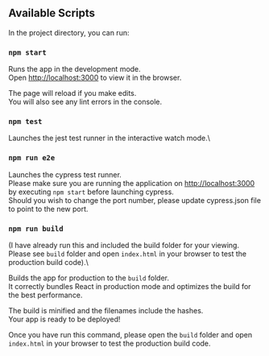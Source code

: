 ## Available Scripts

In the project directory, you can run:

### `npm start`

Runs the app in the development mode.\
Open [http://localhost:3000](http://localhost:3000) to view it in the browser.

The page will reload if you make edits.\
You will also see any lint errors in the console.

### `npm test`

Launches the jest test runner in the interactive watch mode.\

### `npm run e2e`

Launches the cypress test runner.\
Please make sure you are running the application on [http://localhost:3000](http://localhost:3000) by executing `npm start` before launching cypress. \
Should you wish to change the port number, please update cypress.json file to point to the new port.

### `npm run build`

(I have already run this and included the build folder for your viewing. Please see `build` folder and open `index.html` in your browser to test the production build code).\

Builds the app for production to the `build` folder.\
It correctly bundles React in production mode and optimizes the build for the best performance.

The build is minified and the filenames include the hashes.\
Your app is ready to be deployed!

Once you have run this command, please open the `build` folder and open `index.html` in your browser to test the production build code.
